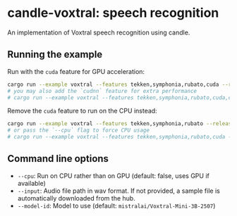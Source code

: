 # candle-voxtral: speech recognition

An implementation of Voxtral speech recognition using candle.

## Running the example

Run with the `cuda` feature for GPU acceleration:
```bash
cargo run --example voxtral --features tekken,symphonia,rubato,cuda --release
# you may also add the `cudnn` feature for extra performance
# cargo run --example voxtral --features tekken,symphonia,rubato,cuda,cudnn --release
```

Remove the `cuda` feature to run on the CPU instead:
```bash
cargo run --example voxtral --features tekken,symphonia,rubato --release
# or pass the `--cpu` flag to force CPU usage
# cargo run --example voxtral --features tekken,symphonia,rubato,cuda --release -- --cpu
```

## Command line options

- `--cpu`: Run on CPU rather than on GPU (default: false, uses GPU if available)
- `--input`: Audio file path in wav format. If not provided, a sample file is automatically downloaded from the hub.
- `--model-id`: Model to use (default: `mistralai/Voxtral-Mini-3B-2507`)
